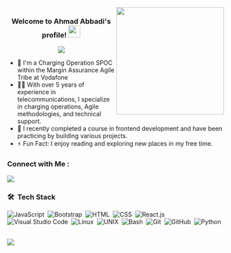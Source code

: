 <img width="250" align="right" src="https://c.tenor.com/_DOBjnGspYAAAAAM/code-coding.gif">

<h3 align="center">
  Welcome to Ahmad Abbadi's profile!
  <img src="https://media.giphy.com/media/hvRJCLFzcasrR4ia7z/giphy.gif" width="28">
</h3>

<!-- Typing SVG by DenverCoder1 - https://github.com/DenverCoder1/readme-typing-svg -->
<p align="center">
  <a href="https://github.com/DenverCoder1/readme-typing-svg"><img src="https://readme-typing-svg.herokuapp.com/?lines=Telecommunications%20Professional;Agile%20Practitioner;Experienced%20in%20Charging%20Operations;Always%20learning%20new%20things&font=Fira%20Code&center=true&width=440&height=45&color=f75c7e&vCenter=true&size=22"></a>
</p> 

- 🏢 I'm a Charging Operation SPOC within the Margin Assurance Agile Tribe at Vodafone
- 👨‍💻 With over 5 years of experience in telecommunications, I specialize in charging operations, Agile methodologies, and technical support.
- 🌱 I recently completed a course in frontend development and have been practicing by building various projects.
- ⚡ Fun Fact: I enjoy reading and exploring new places in my free time.
<!-- - 👨‍💻 Check out my portfolio at [https://ahmad-abbadi.netlify.app](https://ahmad-abbadi.netlify.app) to see some of the projects I've worked on.  -->

### Connect with Me :

<a href="https://linkedin.com/in/ahmad-abbadi" target="_blank"><img src="https://img.shields.io/badge/-Ahmad%20Abbadi-0077B5?style=for-the-badge&logo=Linkedin&logoColor=white"/></a>




### 🛠 &nbsp;Tech Stack
![JavaScript](https://img.shields.io/badge/-JavaScript-05122A?style=flat&logo=javascript)&nbsp;
![Bootstrap](https://img.shields.io/badge/-Bootstrap-05122A?style=flat&logo=bootstrap&logoColor=563D7C)&nbsp;
![HTML](https://img.shields.io/badge/-HTML-05122A?style=flat&logo=HTML5)&nbsp;
![CSS](https://img.shields.io/badge/-CSS-05122A?style=flat&logo=CSS3&logoColor=1572B6)&nbsp;
![React.js](https://img.shields.io/badge/-React-05122A?style=flat&logo=react)
![Visual Studio Code](https://img.shields.io/badge/-Visual%20Studio%20Code-05122A?style=flat&logo=visual-studio-code&logoColor=007ACC)&nbsp;
![Linux](https://img.shields.io/badge/-Linux-05122A?style=flat&logo=linux)&nbsp;
![UNIX](https://img.shields.io/badge/-UNIX-05122A?style=flat&logo=unix)&nbsp;
![Bash](https://img.shields.io/badge/-Bash-05122A?style=flat&logo=gnu-bash)&nbsp;
![Git](https://img.shields.io/badge/-Git-05122A?style=flat&logo=git)&nbsp;
![GitHub](https://img.shields.io/badge/-GitHub-05122A?style=flat&logo=github)&nbsp;
![Python](https://img.shields.io/badge/-Python-05122A?style=flat&logo=python)&nbsp;


<!-- <img align="left" src="https://github-readme-stats.vercel.app/api/top-langs?username=ahmadabbadi&show_icons=true&locale=en&layout=compact&theme=radical" alt="most used languages" /> -->
<br>
<a href="https://komarev.com/ghpvc/?username=ahmadabbadi&style=for-the-badge">
    <img src="https://komarev.com/ghpvc/?username=ahmadabbadi&style=for-the-badge">
</a>
